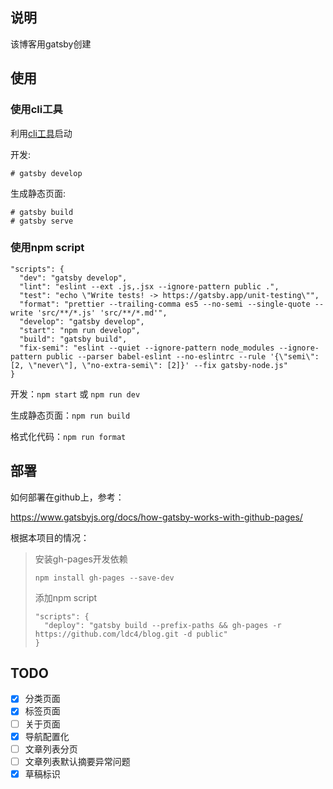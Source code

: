 ## 说明

该博客用gatsby创建

## 使用

### 使用cli工具
利用[cli工具](https://www.gatsbyjs.org/docs/quick-start)启动

开发:

```
# gatsby develop
```

生成静态页面:

```
# gatsby build
# gatsby serve
```

### 使用npm script

```
"scripts": {
  "dev": "gatsby develop",
  "lint": "eslint --ext .js,.jsx --ignore-pattern public .",
  "test": "echo \"Write tests! -> https://gatsby.app/unit-testing\"",
  "format": "prettier --trailing-comma es5 --no-semi --single-quote --write 'src/**/*.js' 'src/**/*.md'",
  "develop": "gatsby develop",
  "start": "npm run develop",
  "build": "gatsby build",
  "fix-semi": "eslint --quiet --ignore-pattern node_modules --ignore-pattern public --parser babel-eslint --no-eslintrc --rule '{\"semi\": [2, \"never\"], \"no-extra-semi\": [2]}' --fix gatsby-node.js"
}
```

开发：`npm start` 或 `npm run dev`

生成静态页面：`npm run build`

格式化代码：`npm run format`

## 部署

如何部署在github上，参考：

https://www.gatsbyjs.org/docs/how-gatsby-works-with-github-pages/

根据本项目的情况：

> 安装gh-pages开发依赖
>  ```
>  npm install gh-pages --save-dev
>  ```
> 添加npm script
>  ```
>  "scripts": {
>    "deploy": "gatsby build --prefix-paths && gh-pages -r https://github.com/ldc4/blog.git -d public"
>  }
>  ```

## TODO

- [x] 分类页面
- [x] 标签页面
- [ ] 关于页面
- [x] 导航配置化
- [ ] 文章列表分页
- [ ] 文章列表默认摘要异常问题
- [x] 草稿标识